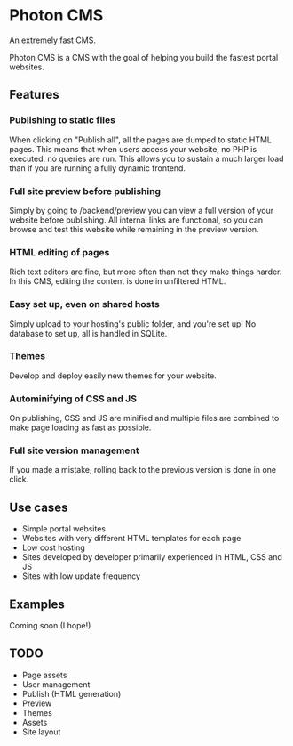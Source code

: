 Photon CMS
=======

An extremely fast CMS.

Photon CMS is a CMS with the goal of helping you build the fastest portal websites.

Features
--------

### Publishing to static files

When clicking on "Publish all", all the pages are dumped to static HTML pages. This means that when users access your website, no PHP is executed, no queries are run. This allows you to sustain a much larger load than if you are running a fully dynamic frontend.


### Full site preview before publishing

Simply by going to <url>/backend/preview you can view a full version of your website before publishing. All internal links are functional, so you can browse and test this website while remaining in the preview version.


### HTML editing of pages

Rich text editors are fine, but more often than not they make things harder. In this CMS, editing the content is done in unfiltered HTML.


### Easy set up, even on shared hosts

Simply upload to your hosting's public folder, and you're set up! No database to set up, all is handled in SQLite.


### Themes

Develop and deploy easily new themes for your website.


### Autominifying of CSS and JS

On publishing, CSS and JS are minified and multiple files are combined to make page loading as fast as possible.


### Full site version management

If you made a mistake, rolling back to the previous version is done in one click.


Use cases
---------
* Simple portal websites
* Websites with very different HTML templates for each page
* Low cost hosting
* Sites developed by developer primarily experienced in HTML, CSS and JS
* Sites with low update frequency


Examples
--------
Coming soon (I hope!)

TODO
----
* Page assets
* User management
* Publish (HTML generation)
* Preview
* Themes
* Assets
* Site layout
